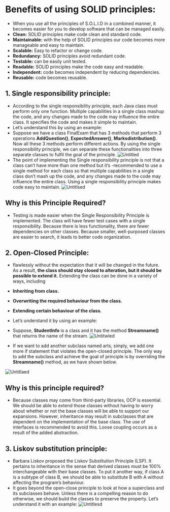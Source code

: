 # Benefits of using SOLID principles:
- When you use all the principles of S.O.L.I.D in a combined manner, it becomes easier for you to develop software that can be managed easily.
- **Clean:** SOLID principles make code clean and standard code.
- **Maintainable:** with the help of SOLID principles our code becomes more manageable and easy to maintain.
- **Scalable:** Easy to refactor or change code.
- **Redundancy:** SOLID principles avoid redundant code.
- **Testable:** can be easily unit tested.
- **Readable:** SOLID principles make the code easy and readable.
- **Independent:** code becomes independent by reducing dependencies.
- **Reusable:** code becomes reusable.
## 1. Single responsibility principle:
- According to the single responsibility principle, each Java class must perform only one function. Multiple capabilities in a single class mashup the code, and any changes made to the code may influence the entire class. It specifies the code and makes it simple to maintain.
- Let’s understand this by using an example:
- Suppose we have a class FinalExam that has 3 methods that perform 3 operations **AddQuestion()**, **ExpectedAnswer()**, **Marksdistribution()**. Now all these 3 methods perform different actions. By using the single responsibility principle, we can separate these functionalities into three separate classes to fulfil the goal of the principle.
  ![Untitled](https://github.com/NourhanSaeed707/SOLID-Principles-Java/assets/64387352/80ca1e49-45f2-4235-bea6-01f954a0ffe3)
- The point of implementing the Single responsibility principle is not that a class can’t have more than one method but it’s -recommended to use a single method for each class so that multiple capabilities in a single class don’t mash up the code, and any changes made to the code may influence the entire class. Using a single responsibility principle makes code easy to maintain.
![Untitlsed](https://github.com/NourhanSaeed707/SOLID-Principles-Java/assets/64387352/566c4f76-4b30-4ab1-8618-3f4bbec29614)

## Why is this Principle Required?
- Testing is made easier when the Single Responsibility Principle is implemented. The class will have fewer test cases with a single responsibility. Because there is less functionality, there are fewer dependencies on other classes. Because smaller, well-purposed classes are easier to search, it leads to better code organization.

## 2. Open-Closed Principle:
- flawlessly without the expectation that it will be changed in the future. As a result, **the class should stay closed to alteration, but it should be possible to extend it.** Extending the class can be done in a variety of ways, including

- **Inheriting from class.**
- **Overwriting the required behaviour from the class.**
- **Extending certain behaviour of the class.**

- Let’s understand it by using an example:
- Suppose, **StudentInfo** is a class and it has the method **Streamname()** that returns the name of the stream.
![Untitwled](https://github.com/NourhanSaeed707/SOLID-Principles-Java/assets/64387352/3cb32053-33b9-452c-9b4e-764f84f640db)
- If we want to add another subclass named arts, simply, we add one more if statement that violates the open-closed principle. The only way to add the subclass and achieve the goal of principle is by overriding the **Streamname()** method, as we have shown below.

![Untitlaed](https://github.com/NourhanSaeed707/SOLID-Principles-Java/assets/64387352/d9a96856-71c7-43d2-94f7-340e67753ed0)

## Why is this principle required?
- Because classes may come from third-party libraries, OCP is essential. We should be able to extend those classes without having to worry about whether or not the base classes will be able to support our expansions. However, inheritance may result in subclasses that are dependent on the implementation of the base class. The use of interfaces is recommended to avoid this. Loose coupling occurs as a result of the added abstraction.

## 3. Liskov substitution principle:
- Barbara Liskov proposed the Liskov Substitution Principle (LSP). It pertains to inheritance in the sense that derived classes must be 100% interchangeable with their base classes. To put it another way, if class A is a subtype of class B, we should be able to substitute B with A without affecting the program’s behaviour.
- It goes beyond the open-close principle to look at how a superclass and its subclasses behave. Unless there is a compelling reason to do otherwise, we should build the classes to preserve the property. Let’s understand it with an example:
![Untitlesd](https://github.com/NourhanSaeed707/SOLID-Principles-Java/assets/64387352/b59797df-ba13-4b3e-834f-a24f0fa382ea)





